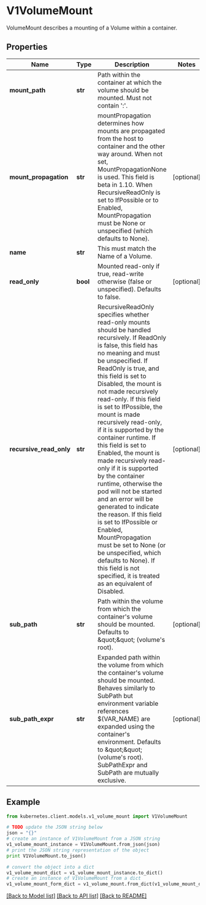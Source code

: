# V1VolumeMount

VolumeMount describes a mounting of a Volume within a container.

## Properties

Name | Type | Description | Notes
------------ | ------------- | ------------- | -------------
**mount_path** | **str** | Path within the container at which the volume should be mounted.  Must not contain &#39;:&#39;. | 
**mount_propagation** | **str** | mountPropagation determines how mounts are propagated from the host to container and the other way around. When not set, MountPropagationNone is used. This field is beta in 1.10. When RecursiveReadOnly is set to IfPossible or to Enabled, MountPropagation must be None or unspecified (which defaults to None). | [optional] 
**name** | **str** | This must match the Name of a Volume. | 
**read_only** | **bool** | Mounted read-only if true, read-write otherwise (false or unspecified). Defaults to false. | [optional] 
**recursive_read_only** | **str** | RecursiveReadOnly specifies whether read-only mounts should be handled recursively.  If ReadOnly is false, this field has no meaning and must be unspecified.  If ReadOnly is true, and this field is set to Disabled, the mount is not made recursively read-only.  If this field is set to IfPossible, the mount is made recursively read-only, if it is supported by the container runtime.  If this field is set to Enabled, the mount is made recursively read-only if it is supported by the container runtime, otherwise the pod will not be started and an error will be generated to indicate the reason.  If this field is set to IfPossible or Enabled, MountPropagation must be set to None (or be unspecified, which defaults to None).  If this field is not specified, it is treated as an equivalent of Disabled. | [optional] 
**sub_path** | **str** | Path within the volume from which the container&#39;s volume should be mounted. Defaults to \&quot;\&quot; (volume&#39;s root). | [optional] 
**sub_path_expr** | **str** | Expanded path within the volume from which the container&#39;s volume should be mounted. Behaves similarly to SubPath but environment variable references $(VAR_NAME) are expanded using the container&#39;s environment. Defaults to \&quot;\&quot; (volume&#39;s root). SubPathExpr and SubPath are mutually exclusive. | [optional] 

## Example

```python
from kubernetes.client.models.v1_volume_mount import V1VolumeMount

# TODO update the JSON string below
json = "{}"
# create an instance of V1VolumeMount from a JSON string
v1_volume_mount_instance = V1VolumeMount.from_json(json)
# print the JSON string representation of the object
print V1VolumeMount.to_json()

# convert the object into a dict
v1_volume_mount_dict = v1_volume_mount_instance.to_dict()
# create an instance of V1VolumeMount from a dict
v1_volume_mount_form_dict = v1_volume_mount.from_dict(v1_volume_mount_dict)
```
[[Back to Model list]](../README.md#documentation-for-models) [[Back to API list]](../README.md#documentation-for-api-endpoints) [[Back to README]](../README.md)



